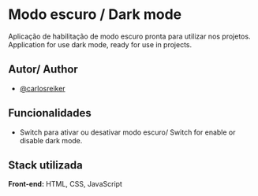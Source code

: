 # Modo escuro / Dark mode

Aplicação de habilitação de modo escuro pronta para utilizar nos projetos.
Application for use dark mode, ready for use in projects.

## Autor/ Author

- [@carlosreiker](https://github.com/Carlos-Reiker)


## Funcionalidades

- Switch para ativar ou desativar modo escuro/ Switch for enable or disable dark mode.


## Stack utilizada

**Front-end:** HTML, CSS, JavaScript
